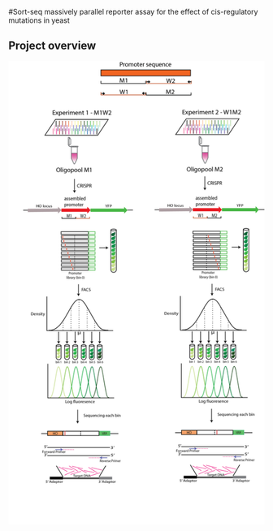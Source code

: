 #Sort-seq massively parallel reporter assay for the effect of cis-regulatory mutations in yeast

## Project overview

![Image](project_overview.png)
